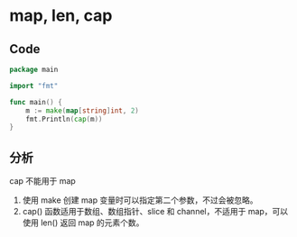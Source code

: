 # map, len, cap

## Code
```go
package main

import "fmt"

func main() {
	m := make(map[string]int, 2)
	fmt.Println(cap(m))
}
```

## 分析
cap 不能用于 map

1. 使用 make 创建 map 变量时可以指定第二个参数，不过会被忽略。
1. cap() 函数适用于数组、数组指针、slice 和 channel，不适用于 map，可以使用 len() 返回 map 的元素个数。
